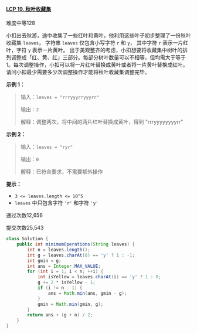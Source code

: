 #### [LCP 19. 秋叶收藏集](https://leetcode-cn.com/problems/UlBDOe/)

难度中等128

小扣出去秋游，途中收集了一些红叶和黄叶，他利用这些叶子初步整理了一份秋叶收藏集 `leaves`， 字符串 `leaves` 仅包含小写字符 `r` 和 `y`， 其中字符 `r` 表示一片红叶，字符 `y` 表示一片黄叶。
出于美观整齐的考虑，小扣想要将收藏集中树叶的排列调整成「红、黄、红」三部分。每部分树叶数量可以不相等，但均需大于等于 1。每次调整操作，小扣可以将一片红叶替换成黄叶或者将一片黄叶替换成红叶。请问小扣最少需要多少次调整操作才能将秋叶收藏集调整完毕。

**示例 1：**

> 输入：`leaves = "rrryyyrryyyrr"`
>
> 输出：`2`
>
> 解释：调整两次，将中间的两片红叶替换成黄叶，得到 "rrryyyyyyyyrr"

**示例 2：**

> 输入：`leaves = "ryr"`
>
> 输出：`0`
>
> 解释：已符合要求，不需要额外操作

**提示：**

- `3 <= leaves.length <= 10^5`
- `leaves` 中只包含字符 `'r'` 和字符 `'y'`

通过次数12,656

提交次数25,543


```java
class Solution {
    public int minimumOperations(String leaves) {
        int n = leaves.length();
        int g = leaves.charAt(0) == 'y' ? 1 : -1;
        int gmin = g;
        int ans = Integer.MAX_VALUE;
        for (int i = 1; i < n; ++i) {
            int isYellow = leaves.charAt(i) == 'y' ? 1 : 0;
            g += 2 * isYellow - 1;
            if (i != n - 1) {
                ans = Math.min(ans, gmin - g);
            }
            gmin = Math.min(gmin, g);
        }
        return ans + (g + n) / 2;
    }
}
```